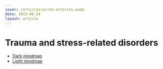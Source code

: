 ```yaml
---
cover: /articles/write-articles.webp
date: 2023-06-24
layout: article
---
```


# Trauma and stress-related disorders

- [Dark mindmap](https://melblog.vercel.app/articles/trauma.html)
- [Light mindmap](https://melblog.vercel.app/articles/traumaL.html)
